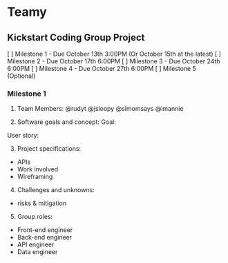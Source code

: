# Teamy
## Kickstart Coding Group Project 

[ ] Milestone 1 - Due October 13th 3:00PM (Or October 15th at the latest)
[ ] Milestone 2 - Due October 17th 6:00PM
[ ] Milestone 3 - Due October 24th 6:00PM
[ ] Milestone 4 - Due October 27th 6:00PM
[ ] Milestone 5 (Optional)
 
 
### Milestone 1
 1. Team Members:
  @rudyt
  @jsloopy
  @simomsays
  @imannie
  
 2. Software goals and concept:
 Goal:

 User story:
 
 3. Project specifications:
- APIs
- Work involved
- Wireframing

4. Challenges and unknowns:
- risks & mitigation

5. Group roles:
- Front-end engineer
- Back-end engineer
- API engineer
- Data engineer
